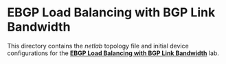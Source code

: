 # EBGP Load Balancing with BGP Link Bandwidth

This directory contains the *netlab* topology file and initial device configurations for the **[EBGP Load Balancing with BGP Link Bandwidth](../../docs/lb/2-dmz-bw.md)** lab.
